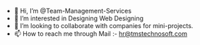 - 👋 Hi, I’m @Team-Management-Services
- 👀 I’m interested in Designing Web Designing
- 💞️ I’m looking to collaborate with companies for mini-projects.
- 📫 How to reach me through Mail :- hr@tmstechnosoft.com

<!---
Team-Management-Services/Team-Management-Services is a ✨ special ✨ repository because its `README.md` (this file) appears on your GitHub profile.
You can click the Preview link to take a look at your changes.
--->
